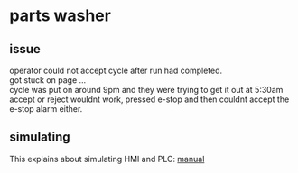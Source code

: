 # parts washer

## issue
operator could not accept cycle after run had completed.  
got stuck on page ...  
cycle was put on around 9pm and they were trying to get it out at 5:30am  
accept or reject wouldnt work, pressed e-stop and then couldnt accept the e-stop alarm either.  
## simulating
This explains about simulating HMI and PLC: [manual](https://cache.industry.siemens.com/dl/files/099/109748099/att_998491/v1/109748099_Simulation_of_WinCCTIA_Protal_and_PLCs_en.pdf)


